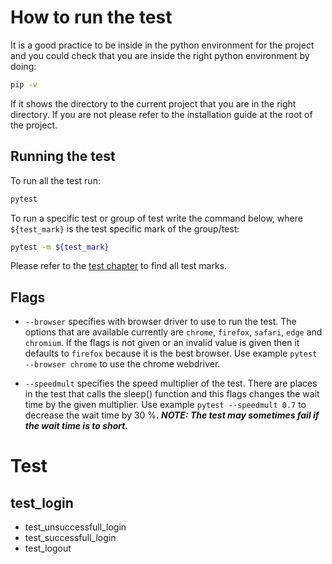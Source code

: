 # How to run the test
It is a good practice to be inside in the python environment for the project and you could check that you are inside the right python environment by doing:
```sh
pip -v
```
If it shows the directory to the current project that you are in the right directory. If you are not please refer to the installation guide at the root of the project.
## Running the test
To run all the test run:
```sh
pytest
```

To run a specific test or group of test write the command below, where `${test_mark}` is the test specific mark of the group/test:
```sh
pytest -m ${test_mark}
```
Please refer to the [test chapter](#Test) to find all test marks.
## Flags
- `--browser` specifies with browser driver to use to run the test. The options that are available currently are `chrome`, `firefox`, `safari`, `edge` and `chromium`. If the flags is not given or an invalid value is given then it defaults to `firefox` because it is the best browser. Use example `pytest --browser chrome` to use the chrome webdriver.

- `--speedmult` specifies the speed multiplier of the test. There are places in the test that calls the sleep() function and this flags changes the wait time by the given multiplier. Use example `pytest --speedmult 0.7` to decrease the wait time by 30 %. ***NOTE: The test may sometimes fail if the wait time is to short.***
# Test
## test_login
- test_unsuccessfull_login
- test_successfull_login
- test_logout